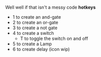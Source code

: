 Well well if that isn't a messy code
**hotkeys**
- 1 to create an and-gate
- 2 to create an or-gate
- 3 to create a not gate
- 4 to create a switch
  - T to toggle the switch on and off
- 5 to create a Lamp
- 6 to create delay (icon wip)
